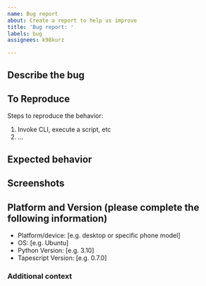 ```yaml
---
name: Bug report
about: Create a report to help us improve
title: 'Bug report: '
labels: bug
assignees: k98kurz

---
```


## Describe the bug

<!-- A clear and concise description of what the bug is. -->

## To Reproduce

Steps to reproduce the behavior:
1. Invoke CLI, execute a script, etc
2. ...

## Expected behavior

<!-- A clear and concise description of what you expected to happen. -->

## Screenshots

<!-- If applicable, add screenshots to help explain your problem. -->

## Platform and Version (please complete the following information)

- Platform/device: [e.g. desktop or specific phone model]
- OS: [e.g. Ubuntu]
- Python Version: [e.g. 3.10]
- Tapescript Version: [e.g. 0.7.0]

### Additional context

<!-- Add any other context about the problem here. -->

